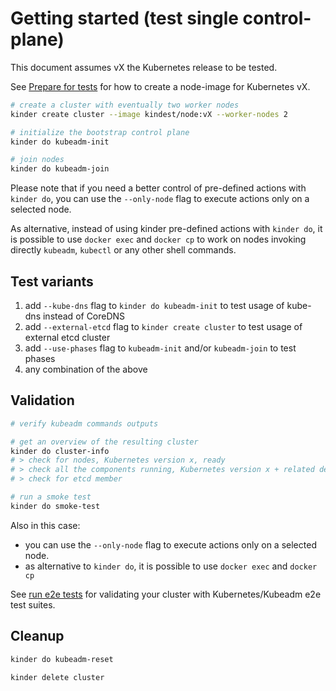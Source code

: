 # Getting started (test single control-plane)

This document assumes vX the Kubernetes release to be tested.

See [Prepare for tests](prepare-for-tests.md) for how to create a node-image for Kubernetes vX.

```bash
# create a cluster with eventually two worker nodes
kinder create cluster --image kindest/node:vX --worker-nodes 2

# initialize the bootstrap control plane
kinder do kubeadm-init

# join nodes
kinder do kubeadm-join
```

Please note that if you need a better control of pre-defined actions with `kinder do`, you can use
the `--only-node` flag to execute actions only on a selected node.

As alternative, instead of using kinder pre-defined actions with `kinder do`, it is possible to
use `docker exec` and `docker cp` to work on nodes invoking directly `kubeadm`, `kubectl` or
any other shell commands.

## Test variants

1. add `--kube-dns` flag to `kinder do kubeadm-init` to test usage of kube-dns instead of CoreDNS
2. add `--external-etcd` flag to `kinder create cluster` to test usage of external etcd cluster
3. add `--use-phases` flag to `kubeadm-init` and/or `kubeadm-join` to test phases
4. any combination of the above

## Validation

```bash
# verify kubeadm commands outputs

# get an overview of the resulting cluster
kinder do cluster-info
# > check for nodes, Kubernetes version x, ready
# > check all the components running, Kubernetes version x + related dependencies
# > check for etcd member

# run a smoke test
kinder do smoke-test
```

Also in this case:

- you can use the `--only-node` flag to execute actions only on a selected node.
- as alternative to `kinder do`, it is possible to use `docker exec` and `docker cp`

See [run e2e tests](e2e-test.md) for validating your cluster with Kubernetes/Kubeadm e2e test suites.

## Cleanup

```bash
kinder do kubeadm-reset

kinder delete cluster
```
